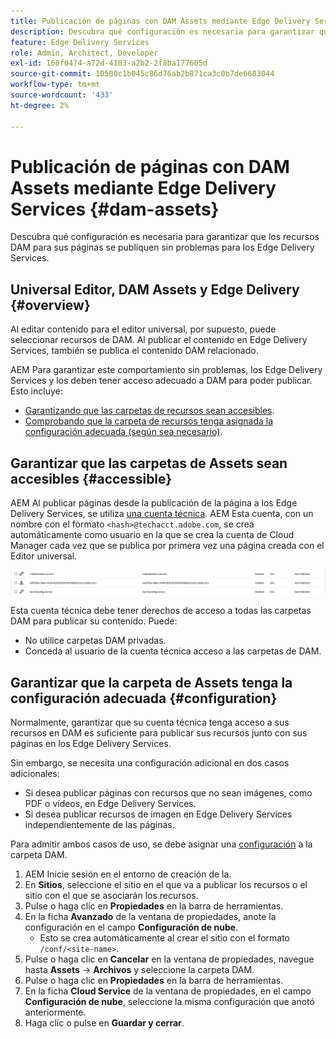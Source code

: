 ```yaml
---
title: Publicación de páginas con DAM Assets mediante Edge Delivery Services
description: Descubra qué configuración es necesaria para garantizar que los recursos DAM para sus páginas se publiquen sin problemas para los Edge Delivery Services.
feature: Edge Delivery Services
role: Admin, Architect, Developer
exl-id: 160f0474-a72d-4183-a2b2-2f8ba177605d
source-git-commit: 10580c1b045c86d76ab2b871ca3c0b7de6683044
workflow-type: tm+mt
source-wordcount: '433'
ht-degree: 2%

---
```


# Publicación de páginas con DAM Assets mediante Edge Delivery Services {#dam-assets}

Descubra qué configuración es necesaria para garantizar que los recursos DAM para sus páginas se publiquen sin problemas para los Edge Delivery Services.

## Universal Editor, DAM Assets y Edge Delivery {#overview}

Al editar contenido para el editor universal, por supuesto, puede seleccionar recursos de DAM. Al publicar el contenido en Edge Delivery Services, también se publica el contenido DAM relacionado.

AEM Para garantizar este comportamiento sin problemas, los Edge Delivery Services y los deben tener acceso adecuado a DAM para poder publicar. Esto incluye:

* [Garantizando que las carpetas de recursos sean accesibles](#accessible).
* [Comprobando que la carpeta de recursos tenga asignada la configuración adecuada (según sea necesario)](#configuration).

## Garantizar que las carpetas de Assets sean accesibles {#accessible}

AEM Al publicar páginas desde la publicación de la página a los Edge Delivery Services, se utiliza [una cuenta técnica](/help/implementing/developing/introduction/generating-access-tokens-for-server-side-apis.md). AEM Esta cuenta, con un nombre con el formato `<hash>@techacct.adobe.com`, se crea automáticamente como usuario en la que se crea la cuenta de Cloud Manager cada vez que se publica por primera vez una página creada con el Editor universal.

![Cuenta técnica](/help/edge/wysiwyg-authoring/assets/dam-assets/technical-account.png)

Esta cuenta técnica debe tener derechos de acceso a todas las carpetas DAM para publicar su contenido. Puede:

* No utilice carpetas DAM privadas.
* Conceda al usuario de la cuenta técnica acceso a las carpetas de DAM.

## Garantizar que la carpeta de Assets tenga la configuración adecuada {#configuration}

Normalmente, garantizar que su cuenta técnica tenga acceso a sus recursos en DAM es suficiente para publicar sus recursos junto con sus páginas en los Edge Delivery Services.

Sin embargo, se necesita una configuración adicional en dos casos adicionales:

* Si desea publicar páginas con recursos que no sean imágenes, como PDF o vídeos, en Edge Delivery Services.
* Si desea publicar recursos de imagen en Edge Delivery Services independientemente de las páginas.

Para admitir ambos casos de uso, se debe asignar una [configuración](/help/implementing/developing/introduction/configurations.md) a la carpeta DAM.

1. AEM Inicie sesión en el entorno de creación de la.
1. En **Sitios**, seleccione el sitio en el que va a publicar los recursos o el sitio con el que se asociarán los recursos.
1. Pulse o haga clic en **Propiedades** en la barra de herramientas.
1. En la ficha **Avanzado** de la ventana de propiedades, anote la configuración en el campo **Configuración de nube**.
   * Esto se crea automáticamente al crear el sitio con el formato `/conf/<site-name>`.
1. Pulse o haga clic en **Cancelar** en la ventana de propiedades, navegue hasta **Assets** -> **Archivos** y seleccione la carpeta DAM.
1. Pulse o haga clic en **Propiedades** en la barra de herramientas.
1. En la ficha **Cloud Service** de la ventana de propiedades, en el campo **Configuración de nube**, seleccione la misma configuración que anotó anteriormente.
1. Haga clic o pulse en **Guardar y cerrar**.
